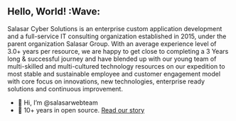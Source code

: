 ## Hello, World! :Wave:
Salasar Cyber Solutions is an enterprise custom application development and a full-service IT consulting organization established in 2015, under the parent organization Salasar Group. With an average experience level of 3.0+ years per resource, we are happy to get close to completing a 3 Years long & successful journey and have blended up with our young team of multi-skilled and multi-cultured technology resources on our expedition to most stable and sustainable employee and customer engagement model with core focus on innovations, new technologies, enterprise ready solutions and continuous improvement. 
- 👋 Hi, I’m @salasarwebteam
- :book: 10+ years in open source. [Read our story](http://salasarcybersolutions.com/)


<!---
salasarwebteam/salasarwebteam is a ✨ special ✨ repository because its `README.md` (this file) appears on your GitHub profile.
You can click the Preview link to take a look at your changes.
--->

